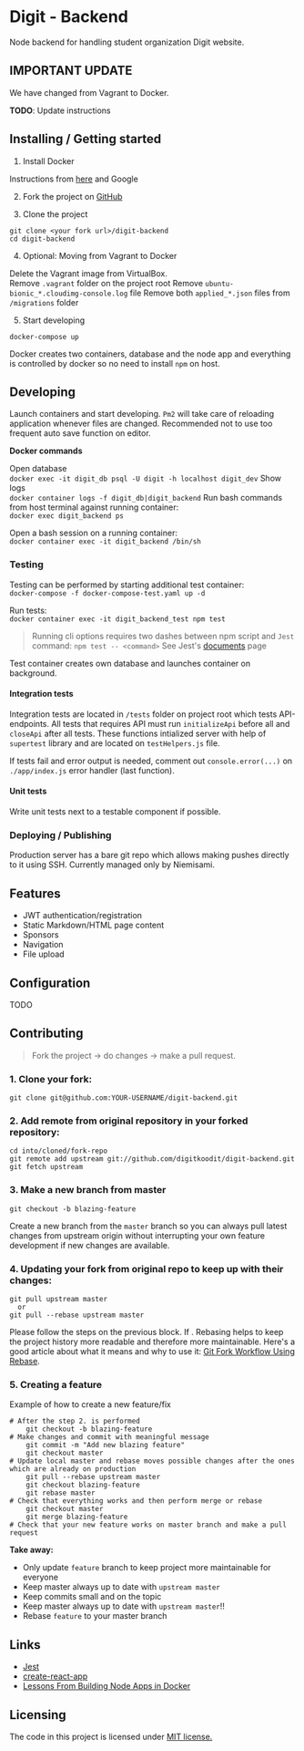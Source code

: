 # Digit - Backend

Node backend for handling student organization Digit website. 

## IMPORTANT UPDATE

We have changed from Vagrant to Docker.

**TODO**: Update instructions

## Installing / Getting started

1. Install Docker

Instructions from [here](https://runnable.com/docker/getting-started/) and Google

2. Fork the project on [GitHub](https://help.github.com/en/articles/fork-a-repo)

3. Clone the project

```shell
git clone <your fork url>/digit-backend
cd digit-backend
```

4. Optional: Moving from Vagrant to Docker

Delete the Vagrant image from VirtualBox.\
Remove `.vagrant` folder on the project root
Remove `ubuntu-bionic_*.cloudimg-console.log` file
Remove both `applied_*.json` files from `/migrations` folder

5. Start developing

```
docker-compose up
```

Docker creates two containers, database and the node app and everything is controlled by docker so no need to install `npm` on host.

## Developing

Launch containers and start developing. `Pm2` will take care of reloading application whenever files are changed. Recommended not to use too frequent auto save function on editor. 

**Docker commands**

Open database\
`docker exec -it digit_db psql -U digit -h localhost digit_dev`
Show logs\
`docker container logs -f digit_db|digit_backend`
Run bash commands from host terminal against running container:\
`docker exec digit_backend ps`

Open a bash session on a running container:\
`docker container exec -it digit_backend /bin/sh`

### Testing

Testing can be performed by starting additional test container:\
`docker-compose -f docker-compose-test.yaml up -d`

Run tests:\
`docker container exec -it digit_backend_test npm test`

> Running cli options requires two dashes between npm script and `Jest` command: `npm test -- <command>`
> See Jest's [documents](https://jestjs.io/docs/en/cli.html) page

Test container creates own database and launches container on background.

#### Integration tests 

Integration tests are located in `/tests` folder on project root which tests API-endpoints. All tests that requires API must run `initializeApi` before all and `closeApi` after all tests. These functions intialized server with help of `supertest` library and are located on `testHelpers.js` file.

If tests fail and error output is needed, comment out `console.error(...)` on `./app/index.js` error handler (last function).  

#### Unit tests 

Write unit tests next to a testable component if possible.

### Deploying / Publishing

Production server has a bare git repo which allows making pushes directly to it using SSH. Currently managed only by Niemisami.

## Features

* JWT authentication/registration
* Static Markdown/HTML page content
* Sponsors
* Navigation
* File upload

## Configuration

TODO

## Contributing

> Fork the project -> do changes -> make a pull request.

### 1. Clone your fork:

    git clone git@github.com:YOUR-USERNAME/digit-backend.git

### 2. Add remote from original repository in your forked repository: 

    cd into/cloned/fork-repo
    git remote add upstream git://github.com/digitkoodit/digit-backend.git
    git fetch upstream

### 3. Make a new branch from master

    git checkout -b blazing-feature

Create a new branch from the `master` branch so you can always pull latest changes from upstream origin without interrupting your own feature development if new changes are available.

### 4. Updating your fork from original repo to keep up with their changes:

    git pull upstream master
      or
    git pull --rebase upstream master

 Please follow the steps on the previous block. If . Rebasing helps to keep the project history more readable and therefore more maintainable. Here's a good article about what it means and why to use it: [Git Fork Workflow Using Rebase](https://medium.com/@ruthmpardee/git-fork-workflow-using-rebase-587a144be470). 

### 5. Creating a feature

Example of how to create a new feature/fix

    # After the step 2. is performed
        git checkout -b blazing-feature
    # Make changes and commit with meaningful message
        git commit -m "Add new blazing feature"
        git checkout master
    # Update local master and rebase moves possible changes after the ones which are already on production
        git pull --rebase upstream master 
        git checkout blazing-feature
        git rebase master
    # Check that everything works and then perform merge or rebase
        git checkout master
        git merge blazing-feature
    # Check that your new feature works on master branch and make a pull request

**Take away:**
- Only update `feature` branch to keep project more maintainable for everyone
- Keep master always up to date with `upstream master`
- Keep commits small and on the topic
- Keep master always up to date with `upstream master`!!
- Rebase `feature` to your master branch

## Links

- [Jest](https://jestjs.io/docs/en/getting-started)
- [create-react-app](https://github.com/facebook/create-react-app)
- [Lessons From Building Node Apps in  Docker](https://jdlm.info/articles/2019/09/06/lessons-building-node-app-docker.html)

## Licensing

The code in this project is licensed under [MIT license.](/LICENSE)